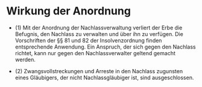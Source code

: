 # Wirkung der Anordnung

- (1) Mit der Anordnung der Nachlassverwaltung verliert der Erbe die Befugnis, den Nachlass zu verwalten und über ihn zu verfügen. Die Vorschriften der §§ 81 und 82 der Insolvenzordnung finden entsprechende Anwendung. Ein Anspruch, der sich gegen den Nachlass richtet, kann nur gegen den Nachlassverwalter geltend gemacht werden.

- (2) Zwangsvollstreckungen und Arreste in den Nachlass zugunsten eines Gläubigers, der nicht Nachlassgläubiger ist, sind ausgeschlossen.

